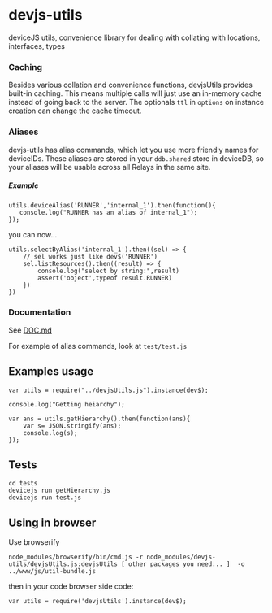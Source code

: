 # devjs-utils
deviceJS utils, convenience library for dealing with collating with locations, interfaces, types

### Caching
Besides various collation and convenience functions, devjsUtils provides built-in caching. This means multiple calls will just use an in-memory cache instead of going back to the server. The optionals `ttl` in `options` on instance creation can change the cache timeout.

### Aliases
devjs-utils has alias commands, which let you use more friendly names for deviceIDs. These aliases are stored in your `ddb.shared` store in deviceDB, so your aliases will be usable across all Relays in the same site.

##### Example
```
utils.deviceAlias('RUNNER','internal_1').then(function(){
   console.log("RUNNER has an alias of internal_1"); 
});
```

you can now...

```
utils.selectByAlias('internal_1').then((sel) => {
    // sel works just like dev$('RUNNER')
    sel.listResources().then((result) => {
	    console.log("select by string:",result)
		assert('object',typeof result.RUNNER)
	})
})
```

### Documentation
See [DOC.md](DOC.md)

For example of alias commands, look at `test/test.js`


## Examples usage

    var utils = require("../devjsUtils.js").instance(dev$);
    
    console.log("Getting heiarchy");
    
    var ans = utils.getHierarchy().then(function(ans){
        var s= JSON.stringify(ans);
        console.log(s);
    });
    


## Tests

    cd tests
    devicejs run getHierarchy.js
    devicejs run test.js

    
## Using in browser
Use browserify

    node_modules/browserify/bin/cmd.js -r node_modules/devjs-utils/devjsUtils.js:devjsUtils [ other packages you need... ]  -o ../www/js/util-bundle.js

then in your code browser side code:
  
    var utils = require('devjsUtils').instance(dev$);
    
